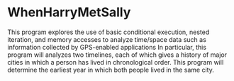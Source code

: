 # WhenHarryMetSally
This program explores the use of basic conditional execution, nested iteration, and memory accesses to analyze time/space data such as information collected by GPS-enabled applications In particular, this program will analyzes two timelines, each of which gives a history of major cities in which a person has lived in chronological order. This program will determine the earliest year in which both people lived in the same city.
